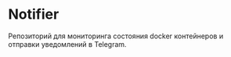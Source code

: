 # Notifier

Репозиторий для мониторинга состояния docker контейнеров и отправки уведомлений в Telegram.  
